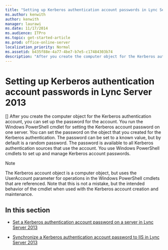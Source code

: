 ```yaml
---
title: "Setting up Kerberos authentication account passwords in Lync Server 2013"
ms.author: kenwith
author: kenwith
manager: laurawi
ms.date: 11/17/2014
ms.audience: ITPro
ms.topic: get-started-article
ms.prod: office-online-server
localization_priority: Normal
ms.assetid: b435f88e-4a77-4be7-b7e5-c17484303b74
description: "After you create the computer object for the Kerberos authentication account, you can set up the password for the account. You run the Windows PowerShell cmdlet for setting the Kerberos account password on one server. You can set the password on the object that you created for the Kerberos authentication. The password can be set to a known value, but by default is a random password. The password is available to all Kerberos authentication sources that use the account. You use Windows PowerShell cmdlets to set up and manage Kerberos account passwords."
---
```


# Setting up Kerberos authentication account passwords in Lync Server 2013
[]
After you create the computer object for the Kerberos authentication account, you can set up the password for the account. You run the Windows PowerShell cmdlet for setting the Kerberos account password on one server. You can set the password on the object that you created for the Kerberos authentication. The password can be set to a known value, but by default is a random password. The password is available to all Kerberos authentication sources that use the account. You use Windows PowerShell cmdlets to set up and manage Kerberos account passwords. 
  
> [!NOTE]
> The Kerberos account object is a computer object, but uses the UserAccount parameter for operations in the Windows PowerShell cmdlets that are referenced. Note that this is not a mistake, but the intended behavior of the cmdlet when used with the Kerberos account creation and maintenance. 
  
## In this section

- [Set a Kerberos authentication account password on a server in Lync Server 2013](set-a-kerberos-authentication-account-password-on-a-server.md)
    
- [Synchronize a Kerberos authentication account password to IIS in Lync Server 2013](synchronize-a-kerberos-authentication-account-password-to-iis.md)
    

